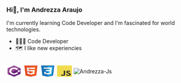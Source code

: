 ### Hi👋, I'm Andrezza Araujo

I'm currently learning Code Developer and I'm fascinated for world technologies.
- 👩🏿‍🎓 Code Developer
-  🗺️ I like new experiencies

<div style= "display: inline_block"><br>
  <img align="center" alt= "Andrezza-Csharp" height="30" width="40" src= "https://raw.githubusercontent.com/devicons/devicon/master/icons/csharp/csharp-original.svg">
  <img align="center" alt= "Andrezza-HTML" height="30" width="40" src= "https://raw.githubusercontent.com/devicons/devicon/master/icons/html5/html5-original.svg">
  <img align="center" alt= "Andrezza-CSS" height="30" width="40" src= "https://raw.githubusercontent.com/devicons/devicon/master/icons/css3/css3-original.svg">
  <img align="center" alt= "Andrezza-Js" height="30" width="40" src= "https://raw.githubusercontent.com/devicons/devicon/master/icons/javascript/javascript-original.svg">
  <img align="center" alt= "Andrezza-Js" height="30" width="40" src="https://cdn.jsdelivr.net/gh/devicons/devicon/icons/microsoftsqlserver/microsoftsqlserver-plain-wordmark.svg">
</div>
